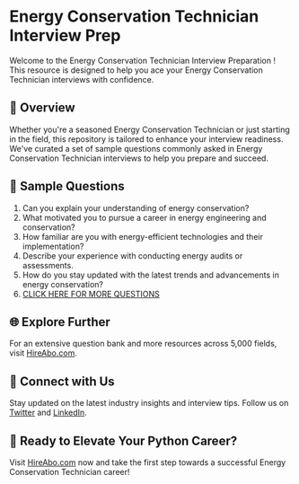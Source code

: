 # Energy Conservation Technician Interview Prep

Welcome to the Energy Conservation Technician Interview Preparation ! This resource is designed to help you ace your Energy Conservation Technician interviews with confidence.

## 🚀 Overview

Whether you're a seasoned Energy Conservation Technician or just starting in the field, this repository is tailored to enhance your interview readiness. We've curated a set of sample questions commonly asked in Energy Conservation Technician interviews to help you prepare and succeed.

## 📝 Sample Questions

1. Can you explain your understanding of energy conservation?
2. What motivated you to pursue a career in energy engineering and conservation?
3. How familiar are you with energy-efficient technologies and their implementation?
4. Describe your experience with conducting energy audits or assessments.
5. How do you stay updated with the latest trends and advancements in energy conservation?
6. [CLICK HERE FOR MORE QUESTIONS](https://hireabo.com/job/20_1_26/Energy%20Conservation%20Technician)

## 🌐 Explore Further

For an extensive question bank and more resources across 5,000 fields, visit [HireAbo.com](https://www.hireabo.com).

## 📱 Connect with Us

Stay updated on the latest industry insights and interview tips. Follow us on [Twitter](https://twitter.com/hireabo) and [LinkedIn](https://www.linkedin.com/in/hire-abo-3609972a8/).

## 🚀 Ready to Elevate Your Python Career?

Visit [HireAbo.com](https://www.hireabo.com) now and take the first step towards a successful Energy Conservation Technician career!